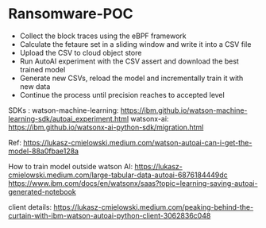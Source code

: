 # Ransomware-POC

- Collect the block traces using the eBPF framework 
- Calculate the fetaure set in a sliding window and write it into a  CSV file 
- Upload the CSV to cloud object store 
- Run AutoAI experiment with the CSV assert and download the best trained model 
- Generate new CSVs, reload the model and incrementally train it with new data   
- Continue the process until precision reaches to accepted level

 
SDKs : 
watson-machine-learning: https://ibm.github.io/watson-machine-learning-sdk/autoai_experiment.html
watsonx-ai: https://ibm.github.io/watsonx-ai-python-sdk/migration.html

Ref: 
https://lukasz-cmielowski.medium.com/watson-autoai-can-i-get-the-model-88a0fbae128a


How to train model outside watson AI:
https://lukasz-cmielowski.medium.com/large-tabular-data-autoai-6876184449dc
https://www.ibm.com/docs/en/watsonx/saas?topic=learning-saving-autoai-generated-notebook

client details: 
https://lukasz-cmielowski.medium.com/peaking-behind-the-curtain-with-ibm-watson-autoai-python-client-3062836c048
